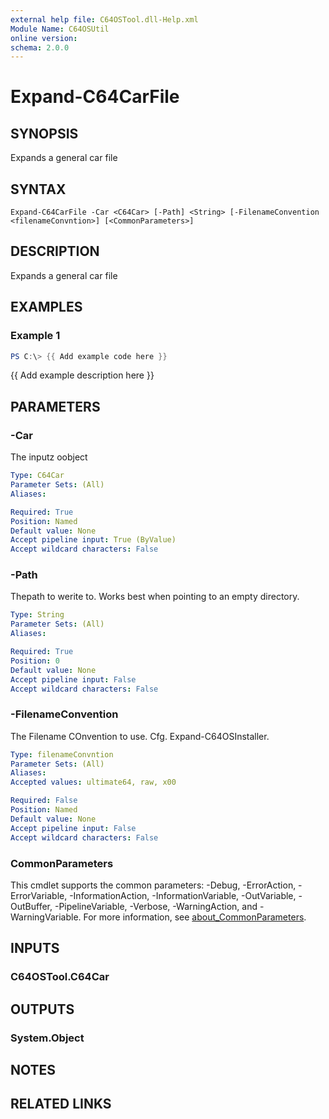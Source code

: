 ```yaml
---
external help file: C64OSTool.dll-Help.xml
Module Name: C64OSUtil
online version:
schema: 2.0.0
---
```


# Expand-C64CarFile

## SYNOPSIS
Expands a general car file

## SYNTAX

```
Expand-C64CarFile -Car <C64Car> [-Path] <String> [-FilenameConvention <filenameConvntion>] [<CommonParameters>]
```

## DESCRIPTION
Expands a general car file

## EXAMPLES

### Example 1
```powershell
PS C:\> {{ Add example code here }}
```

{{ Add example description here }}

## PARAMETERS

### -Car
The inputz oobject

```yaml
Type: C64Car
Parameter Sets: (All)
Aliases:

Required: True
Position: Named
Default value: None
Accept pipeline input: True (ByValue)
Accept wildcard characters: False
```

### -Path
Thepath to werite to.
Works best when pointing to an empty directory.

```yaml
Type: String
Parameter Sets: (All)
Aliases:

Required: True
Position: 0
Default value: None
Accept pipeline input: False
Accept wildcard characters: False
```

### -FilenameConvention
The Filename COnvention to use.
Cfg.
Expand-C64OSInstaller.

```yaml
Type: filenameConvntion
Parameter Sets: (All)
Aliases:
Accepted values: ultimate64, raw, x00

Required: False
Position: Named
Default value: None
Accept pipeline input: False
Accept wildcard characters: False
```

### CommonParameters
This cmdlet supports the common parameters: -Debug, -ErrorAction, -ErrorVariable, -InformationAction, -InformationVariable, -OutVariable, -OutBuffer, -PipelineVariable, -Verbose, -WarningAction, and -WarningVariable. For more information, see [about_CommonParameters](http://go.microsoft.com/fwlink/?LinkID=113216).

## INPUTS

### C64OSTool.C64Car
## OUTPUTS

### System.Object
## NOTES

## RELATED LINKS
